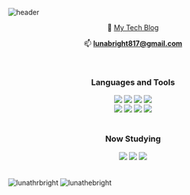 ![header](https://capsule-render.vercel.app/api?type=waving&color=96BAFF&height=350&animation=fadeIn&section=header&text=Hi&#33;&ensp;I&rsquo;m&ensp;Luna&desc=Summer&hyphen;born&comma;&ensp;summer&hyphen;like&ensp;passionate&ensp;frontend&ensp;developer&descAlignY=50&fontSize=40&fontColor=ffffff&fontAlignY=40)

<div align="center"> 

  📝 [My Tech Blog](https://lunabright.netlify.app/)  
  
  📫 **lunabright817@gmail.com**
  
</div>

<br />

<h3 align="center">Languages and Tools</h3>
<div align="center">  
 <img src="https://img.shields.io/badge/HTML5-DD4B25?style=flat-square&logo=HTML5&logoColor=white"/>
 <img src="https://img.shields.io/badge/CSS3-146EB0?style=flat-square&logo=CSS3&logoColor=white"/>
 <img src="https://img.shields.io/badge/JavaScript-F7DF1E?style=flat-square&logo=JavaScript&logoColor=white"/>
 <img src="https://img.shields.io/badge/React-61DAFB?style=flat-square&logo=React&logoColor=white"/>
 <br />
 <img src="https://img.shields.io/badge/styled&nbsp;components-DB7093?style=flat-square&logo=styled-components&logoColor=white"/>
 <img src="https://img.shields.io/badge/SCSS-C96195?style=flat-square&logo=SciPy&logoColor=white"/>
  <img src="https://img.shields.io/badge/Notion-000000?style=flat-square&logo=Notion&logoColor=white"/>
  <img src="https://img.shields.io/badge/Git-F05032?style=flat-square&logo=Git&logoColor=white"/>
</div>

<br />

<h3 align="center">Now Studying</h3>
<div align="center">
  <img src="https://img.shields.io/badge/Next.js-000000?style=flat-square&logo=Next.js&logoColor=white"/>
  <img src="https://img.shields.io/badge/TypeScript-3178C6?style=flat-square&logo=TypeScript&logoColor=white"/>
  <img src="https://img.shields.io/badge/MobX-FF9955?style=flat-square&logo=MobX&logoColor=white"/>
</div>

<br />
<br />

<div>
<img src="https://github-readme-stats.vercel.app/api/top-langs?username=lunathebright&show_icons=true&theme=buefy&locale=en&layout=compact" alt="lunathrbright" />&nbsp;<img src="https://github-readme-stats.vercel.app/api?username=lunathebright&show_icons=true&theme=buefy&locale=en" alt="lunathebright" />
</div>
